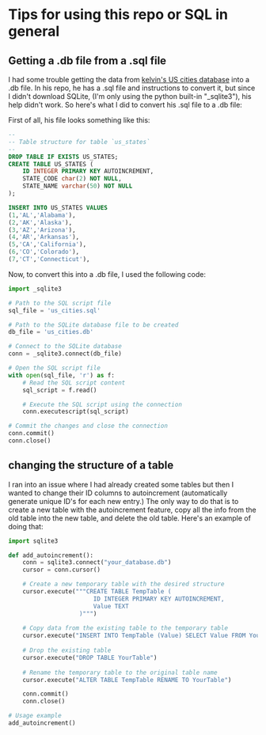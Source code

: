 # Tips for using this repo or SQL in general

## Getting a .db file from a .sql file

I had some trouble getting the data from [kelvin's US cities database](link) into a .db file. In his repo, he has a .sql file and instructions to convert it, but since I didn't download SQLite, (I'm only using the python built-in "\_sqlite3"), his help didn't work. So here's what I did to convert his .sql file to a .db file:

First of all, his file looks something like this:

```sql
--
-- Table structure for table `us_states`
--
DROP TABLE IF EXISTS US_STATES;		
CREATE TABLE US_STATES (
	ID INTEGER PRIMARY KEY AUTOINCREMENT,
	STATE_CODE char(2) NOT NULL,
	STATE_NAME varchar(50) NOT NULL
);

INSERT INTO US_STATES VALUES
(1,'AL','Alabama'),
(2,'AK','Alaska'),
(3,'AZ','Arizona'),
(4,'AR','Arkansas'),
(5,'CA','California'),
(6,'CO','Colorado'),
(7,'CT','Connecticut'),
```

Now, to convert this into a .db file, I used the following code: 

```python
import _sqlite3

# Path to the SQL script file
sql_file = 'us_cities.sql'

# Path to the SQLite database file to be created
db_file = 'us_cities.db'

# Connect to the SQLite database
conn = _sqlite3.connect(db_file)

# Open the SQL script file
with open(sql_file, 'r') as f:
    # Read the SQL script content
    sql_script = f.read()

    # Execute the SQL script using the connection
    conn.executescript(sql_script)

# Commit the changes and close the connection
conn.commit()
conn.close()

```

## changing the structure of a table

I ran into an issue where I had already created some tables but then I wanted to change their ID columns to autoincrement (automatically generate unique ID's for each new entry.) The only way to do that is to create a new table with the autoincrement feature, copy all the info from the old table into the new table, and delete the old table. Here's an example of doing that:

```python
import sqlite3

def add_autoincrement():
    conn = sqlite3.connect("your_database.db")
    cursor = conn.cursor()

    # Create a new temporary table with the desired structure
    cursor.execute("""CREATE TABLE TempTable (
                        ID INTEGER PRIMARY KEY AUTOINCREMENT,
                        Value TEXT
                    )""")
    
    # Copy data from the existing table to the temporary table
    cursor.execute("INSERT INTO TempTable (Value) SELECT Value FROM YourTable")
    
    # Drop the existing table
    cursor.execute("DROP TABLE YourTable")
    
    # Rename the temporary table to the original table name
    cursor.execute("ALTER TABLE TempTable RENAME TO YourTable")

    conn.commit()
    conn.close()

# Usage example
add_autoincrement()

```

